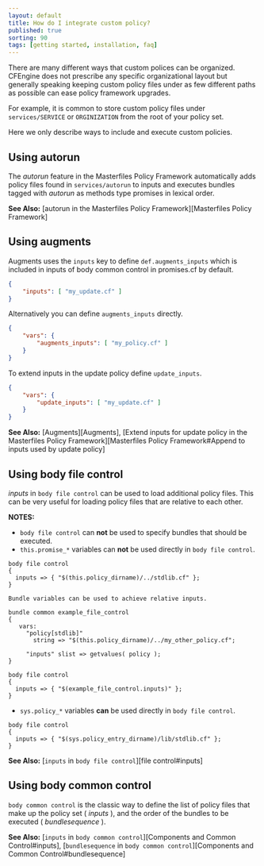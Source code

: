 ```yaml
---
layout: default
title: How do I integrate custom policy?
published: true
sorting: 90
tags: [getting started, installation, faq]
---
```


There are many different ways that custom polices can be organized. CFEngine
does not prescribe any specific organizational layout but generally speaking
keeping custom policy files under as few different paths as possible can ease
policy framework upgrades.

For example, it is common to store custom policy files under `services/SERVICE`
or `ORGINIZATION` from the root of your policy set.

Here we only describe ways to include and execute custom policies.

## Using autorun

The *autorun* feature in the Masterfiles Policy Framework automatically adds
policy files found in `services/autorun` to inputs and executes bundles tagged
with *autorun* as methods type promises in lexical order.

**See Also:** [autorun in the Masterfiles Policy Framework][Masterfiles Policy Framework]

## Using augments

Augments uses the `inputs` key to define `def.augments_inputs` which is included
in inputs of body common control in promises.cf by default.

```json
{
    "inputs": [ "my_update.cf" ]
}
```

Alternatively you can define `augments_inputs` directly.

```json
{
    "vars": {
        "augments_inputs": [ "my_policy.cf" ]
    }
}
```

To extend inputs in the update policy define `update_inputs`.

```json
{
    "vars": {
        "update_inputs": [ "my_update.cf" ]
    }
}
```

**See Also:** [Augments][Augments], [Extend inputs for update policy in the Masterfiles Policy Framework][Masterfiles Policy Framework#Append to inputs used by update policy]

## Using body file control

*inputs* in `body file control` can be used to load additional policy files.
This can be very useful for loading policy files that are relative to each
other.

**NOTES:**

-   `body file control` can **not** be used to specify bundles that should be executed.
-   `this.promise_*` variables can **not** be used directly in `body file control`.
   
   ```cf3
   body file control
   {
     inputs => { "$(this.policy_dirname)/../stdlib.cf" };
   }
   ```
    
    Bundle variables can be used to achieve relative inputs. 
    
   ```cf3
   bundle common example_file_control
   {
      vars:
        "policy[stdlib]"
          string => "$(this.policy_dirname)/../my_other_policy.cf";
   
        "inputs" slist => getvalues( policy );
   }
   
   body file control
   {
     inputs => { "$(example_file_control.inputs)" };
   }
   ```

-   `sys.policy_*` variables **can** be used directly in `body file control`.
    
   ```cf3
   body file control
   {
     inputs => { "$(sys.policy_entry_dirname)/lib/stdlib.cf" };
   }
   ```

**See Also:** [`inputs` in `body file control`][file control#inputs]

## Using body common control

`body common control` is the classic way to define the list of policy files that
make up the policy set ( *inputs* ), and the order of the bundles to be executed
( *bundlesequence* ).

**See Also:** [`inputs` in `body common control`][Components and Common Control#inputs], [`bundlesequence` in `body common control`][Components and Common Control#bundlesequence]

